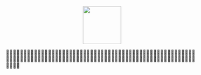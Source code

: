 <div id="header" align="center">
   <img src="https://media.giphy.com/media/v1.Y2lkPTc5MGI3NjExbXh6dXJzajloN3k2djd2MW5hbXpkMWtsa3VtNHZ6MjZqMnlzMHhjNiZlcD12MV9pbnRlcm5hbF9naWZfYnlfaWQmY3Q9Zw/Z5xk7fGO5FjjTElnpT/giphy-downsized-large.gif" width="100"/>
</div>

🦾🦾🦾🦾🦾🦾🦾🦾🦾🦾🦾🦾🦾🦾🦾🦾🦾🦾🦾🦾🦾🦾🦾🦾🦾🦾🦾🦾🦾🦾🦾🦾🦾🦾🦾🦾🦾🦾🦾🦾🦾🦾🦾🦾🦾🦾🦾🦾🦾🦾🦾🦾🦾🦾🦾🦾🦾🦾🦾🦾🦾🦾🦾🦾🦾🦾🦾🦾🦾🦾🦾🦾🦾🦾🦾🦾🦾🦾🦾🦾🦾🦾🦾🦾🦾🦾🦾🦾🦾🦾🦾🦾🦾🦾🦾🦾🦾🦾🦾🦾🦾🦾🦾🦾🦾🦾🦾🦾🦾🦾🦾🦾



<!--
**mariannatrench247/mariannatrench247** is a ✨ _special_ ✨ repository because its `README.md` (this file) appears on your GitHub profile.

Here are some ideas to get you started:

- 🔭 I’m currently working on ...
- 🌱 I’m currently learning ...
- 👯 I’m looking to collaborate on ...
- 🤔 I’m looking for help with ...
- 💬 Ask me about ...
- 📫 How to reach me: ...
- 😄 Pronouns: ...
- ⚡ Fun fact: ...
-->
